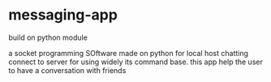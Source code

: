 # messaging-app
build on python module

a socket programming SOftware made on python for local host chatting connect to server for using widely its command base.
this app help the user to have a conversation with friends
